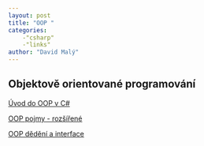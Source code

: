 ```yaml
---
layout: post
title: "OOP "
categories:
    -"csharp"
    -"links"
author: "David Malý"
--- 
```



##   Objektově orientované programování 

[Úvod do OOP v C#](http://www.c-sharpcorner.com/UploadFile/mkagrahari/introduction-to-object-oriented-programming-concepts-in-C-Sharp/)

[OOP pojmy - rozšířené](https://sourcemaking.com/design_patterns)

[OOP dědění a interface](http://www.c-sharpcorner.com/UploadFile/sekarbalag/interface-best-example-in-csharp/)

